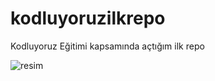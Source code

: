 # kodluyoruzilkrepo
Kodluyoruz Eğitimi kapsamında açtığım ilk repo

![resim](https://www.hizliresim.com/k4ew635)
